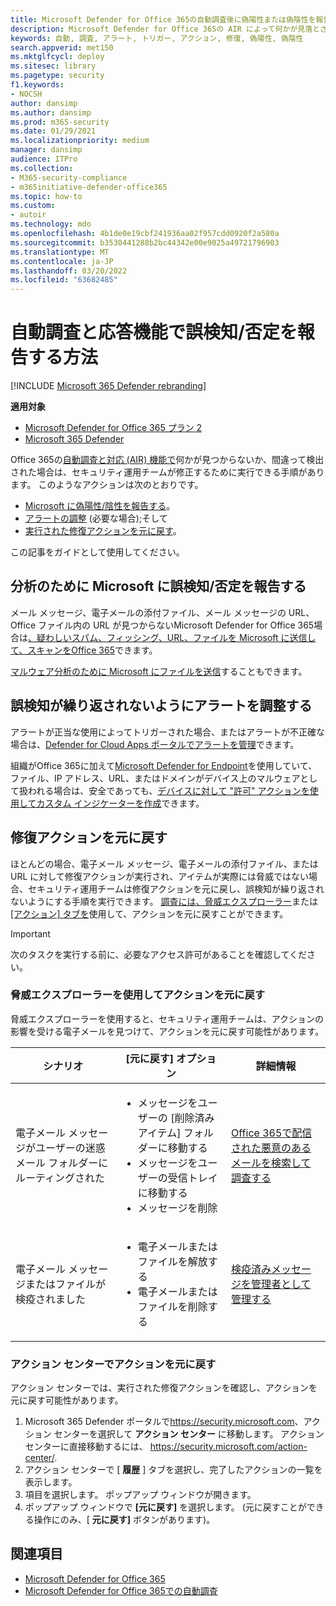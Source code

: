 ```yaml
---
title: Microsoft Defender for Office 365の自動調査後に偽陽性または偽陰性を報告する方法
description: Microsoft Defender for Office 365の AIR によって何かが見落とされたか、間違って検出されましたか? 分析のために誤検知または偽陰性を Microsoft に送信する方法について説明します。
keywords: 自動, 調査, アラート, トリガー, アクション, 修復, 偽陽性, 偽陰性
search.appverid: met150
ms.mktglfcycl: deploy
ms.sitesec: library
ms.pagetype: security
f1.keywords:
- NOCSH
author: dansimp
ms.author: dansimp
ms.prod: m365-security
ms.date: 01/29/2021
ms.localizationpriority: medium
manager: dansimp
audience: ITPro
ms.collection:
- M365-security-compliance
- m365initiative-defender-office365
ms.topic: how-to
ms.custom:
- autoir
ms.technology: mdo
ms.openlocfilehash: 4b1de0e19cbf241936aa02f957cdd0920f2a580a
ms.sourcegitcommit: b3530441288b2bc44342e00e9025a49721796903
ms.translationtype: MT
ms.contentlocale: ja-JP
ms.lasthandoff: 03/20/2022
ms.locfileid: "63682485"
---
```

# <a name="how-to-report-false-positivesnegatives-in-automated-investigation-and-response-capabilities"></a>自動調査と応答機能で誤検知/否定を報告する方法

[!INCLUDE [Microsoft 365 Defender rebranding](../includes/microsoft-defender-for-office.md)]

**適用対象**
- [Microsoft Defender for Office 365 プラン 2](defender-for-office-365.md)
- [Microsoft 365 Defender](../defender/microsoft-365-defender.md)

Office 365の[自動調査と対応 (AIR) 機能で](automated-investigation-response-office.md)何かが見つからないか、間違って検出された場合は、セキュリティ運用チームが修正するために実行できる手順があります。 このようなアクションは次のとおりです。

- [Microsoft に偽陽性/陰性を報告する](#report-a-false-positivenegative-to-microsoft-for-analysis)。
- [アラートの調整](#adjust-an-alert-to-prevent-false-positives-from-recurring) (必要な場合);そして
- [実行された修復アクションを元に戻す](#undo-a-remediation-action)。

この記事をガイドとして使用してください。

## <a name="report-a-false-positivenegative-to-microsoft-for-analysis"></a>分析のために Microsoft に誤検知/否定を報告する

メール メッセージ、電子メールの添付ファイル、メール メッセージの URL、Office ファイル内の URL が見つからないMicrosoft Defender for Office 365場合は[、疑わしいスパム、フィッシング、URL、ファイルを Microsoft に送信して、スキャンをOffice 365](admin-submission.md)できます。

[マルウェア分析のために Microsoft にファイルを送信](https://www.microsoft.com/wdsi/filesubmission)することもできます。

## <a name="adjust-an-alert-to-prevent-false-positives-from-recurring"></a>誤検知が繰り返されないようにアラートを調整する

アラートが正当な使用によってトリガーされた場合、またはアラートが不正確な場合は、[Defender for Cloud Apps ポータルでアラートを管理](/cloud-app-security/managing-alerts)できます。

組織がOffice 365に加えて[Microsoft Defender for Endpoint](/windows/security/threat-protection)を使用していて、ファイル、IP アドレス、URL、またはドメインがデバイス上のマルウェアとして扱われる場合は、安全であっても、[デバイスに対して "許可" アクションを使用してカスタム インジケーターを作成](/windows/security/threat-protection/microsoft-defender-atp/manage-indicators)できます。

## <a name="undo-a-remediation-action"></a>修復アクションを元に戻す

ほとんどの場合、電子メール メッセージ、電子メールの添付ファイル、または URL に対して修復アクションが実行され、アイテムが実際には脅威ではない場合、セキュリティ運用チームは修復アクションを元に戻し、誤検知が繰り返されないようにする手順を実行できます。 [調査には、脅威エクスプローラー](#undo-an-action-using-threat-explorer)または [[アクション] タブを](#undo-an-action-in-the-action-center)使用して、アクションを元に戻すことができます。

> [!IMPORTANT]
> 次のタスクを実行する前に、必要なアクセス許可があることを確認してください。

### <a name="undo-an-action-using-threat-explorer"></a>脅威エクスプローラーを使用してアクションを元に戻す

脅威エクスプローラーを使用すると、セキュリティ運用チームは、アクションの影響を受ける電子メールを見つけて、アクションを元に戻す可能性があります。

|シナリオ|[元に戻す] オプション|詳細情報|
|---|---|---|
|電子メール メッセージがユーザーの迷惑メール フォルダーにルーティングされた|<ul><li>メッセージをユーザーの [削除済みアイテム] フォルダーに移動する</li><li>メッセージをユーザーの受信トレイに移動する</li><li>メッセージを削除</li></ul>|[Office 365で配信された悪意のあるメールを検索して調査する](investigate-malicious-email-that-was-delivered.md)|
|電子メール メッセージまたはファイルが検疫されました|<ul><li>電子メールまたはファイルを解放する</li><li> 電子メールまたはファイルを削除する</li></ul>|[検疫済みメッセージを管理者として管理する](manage-quarantined-messages-and-files.md)|

### <a name="undo-an-action-in-the-action-center"></a>アクション センターでアクションを元に戻す

アクション センターでは、実行された修復アクションを確認し、アクションを元に戻す可能性があります。

1. Microsoft 365 Defender ポータルで<https://security.microsoft.com>、アクション センターを選択して **アクション センター** に移動します。 アクション センターに直接移動するには、 <https://security.microsoft.com/action-center/>.
2. アクション センターで [ **履歴** ] タブを選択し、完了したアクションの一覧を表示します。
3. 項目を選択します。 ポップアップ ウィンドウが開きます。
4. ポップアップ ウィンドウで **[元に戻す]** を選択します。 (元に戻すことができる操作にのみ、[ **元に戻す]** ボタンがあります)。

## <a name="see-also"></a>関連項目

- [Microsoft Defender for Office 365](defender-for-office-365.md)
- [Microsoft Defender for Office 365での自動調査](office-365-air.md)
